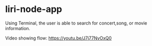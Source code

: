 # liri-node-app
Using Terminal, the user is able to search for concert,song, or movie information.

Video showing flow: https://youtu.be/J7j77NvOxQ0
